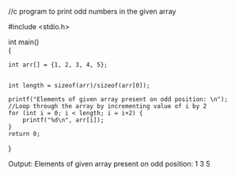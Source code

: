 //c program to print odd numbers in the given array

#include <stdio.h>    
     
int main()    
{    
     
    int arr[] = {1, 2, 3, 4, 5};     
        
      
    int length = sizeof(arr)/sizeof(arr[0]);    
        
    printf("Elements of given array present on odd position: \n");    
    //Loop through the array by incrementing value of i by 2     
    for (int i = 0; i < length; i = i+2) {     
        printf("%d\n", arr[i]);     
    }     
    return 0;    
}  


Output:
Elements of given array present on odd position:
1
3
5
